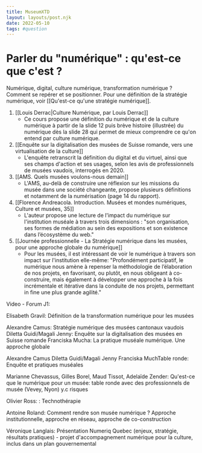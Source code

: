 ```yaml
---
title: MuseumXTD
layout: layouts/post.njk
date: 2022-05-10
tags: #question
---
```


# Parler du "numérique" : qu'est-ce que c'est ?
Numérique, digital, culture numérique, transformation numérique ? Comment se repérer et se positionner. 
Pour une définition de la stratégie numérique, voir [[Qu'est-ce qu'une stratégie numérique]]. 

1. [[Louis Derrac|Culture Numérique, par Louis Derrac]]
	- Ce cours propose une définition du numérique et de la culture numérique à partir de la slide 12 puis brève histoire (illustrée) du numérique dès la slide 28 qui permet de mieux comprendre ce qu'on entend par culture numérique.
2. [[Enquête sur la digitalisation des musées de Suisse romande, vers une virtualisation de la culture]] 
	- L'enquête retranscrit la définition du digital et du virtuel, ainsi que ses champs d'action et ses usages, selon les avis de professionnels de musées vaudois, interrogés en 2020.
3. [[AMS. Quels musées voulons-nous demain]] 
	- L'AMS, au-delà de construire une réflexion sur les missions du musée dans une société changeante, propose plusieurs définitions et notamment de la numérisation (page 14 du rapport). 
4. [[Florence Andreacola. Introduction. Musées et mondes numériques, Culture et musées, 35]]
	- L'auteur propose une lecture de l'impact du numérique sur l'institution muséale à travers trois dimensions : "son organisation, ses formes de médiation au sein des expositions et son existence dans l’écosystème du web." 
5. [[Journée professionnelle - La Stratégie numérique dans les musées, pour une approche globale du numérique]]
	- Pour les musées, il est intéressant de voir le numérique à travers son impact sur l'institution elle-même: "Profondément participatif, le numérique nous amène à repenser la méthodologie de l’élaboration de nos projets, en favorisant, ou plutôt, en nous obligeant à co-construire, mais également à développer une approche à la fois incrémentale et itérative dans la conduite de nos projets, permettant in fine une plus grande agilité."



Video - Forum J1:

Elisabeth Gravil: Définition de la transformation numérique pour les musées

Alexandre Camus: Stratégie numérique des musées cantonaux vaudois
Diletta Guidi/Magali Jenny: Enquête sur la digitalisation des musées en Suisse romande
Franciska Mucha: La pratique muséale numérique. Une approche globale

Alexandre Camus
Diletta Guidi/Magali Jenny
Franciska MuchTable ronde: Enquête et pratiques muséales 
	
Marianne Chevassus, Gilles Borel, Maud Tissot, Adelaïde Zender: Qu'est-ce que le numérique pour un musée: table ronde avec des professionnels de musée (Vevey, Nyon)
y.c risques

Olivier Ross: : Technothérapie


Antoine Roland: Comment rendre son musée numérique ? Approche institutionnelle, approche en réseau, approche de co-construction 

Véronique Langlais: Présentation Numeriq Quebec (enjeux, stratégie, résultats pratiques) -  projet d'accompagnement numérique pour la culture, inclus dans un plan gouvernemental


